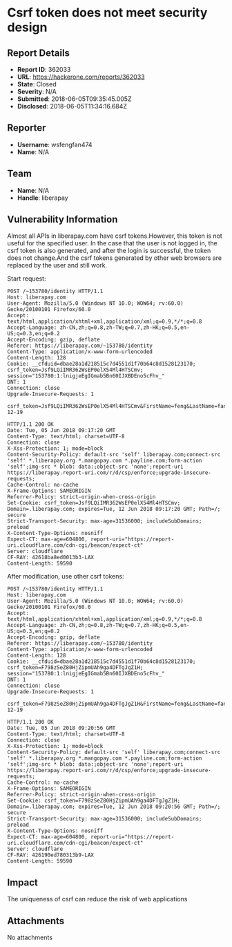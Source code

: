 # Csrf token does not meet security design

## Report Details
- **Report ID**: 362033
- **URL**: https://hackerone.com/reports/362033
- **State**: Closed
- **Severity**: N/A
- **Submitted**: 2018-06-05T09:35:45.005Z
- **Disclosed**: 2018-06-05T11:34:16.684Z

## Reporter
- **Username**: wsfengfan474
- **Name**: N/A

## Team
- **Name**: N/A
- **Handle**: liberapay

## Vulnerability Information
Almost all APIs in liberapay.com have csrf tokens.However, this token is not useful for the specified user. In the case that the user is not logged in, the csrf token is also generated, and after the login is successful, the token does not change.And the csrf tokens generated by other web browsers are replaced by the user and still work.

Start request:
```
POST /~153780/identity HTTP/1.1
Host: liberapay.com
User-Agent: Mozilla/5.0 (Windows NT 10.0; WOW64; rv:60.0) Gecko/20100101 Firefox/60.0
Accept: text/html,application/xhtml+xml,application/xml;q=0.9,*/*;q=0.8
Accept-Language: zh-CN,zh;q=0.8,zh-TW;q=0.7,zh-HK;q=0.5,en-US;q=0.3,en;q=0.2
Accept-Encoding: gzip, deflate
Referer: https://liberapay.com/~153780/identity
Content-Type: application/x-www-form-urlencoded
Content-Length: 128
Cookie: __cfduid=dbae28a1d218515c7d4551d1f70b64c8d1528123170; csrf_token=Jsf9LQiIMR362WsEP0elX54Ml4HTSCmv; session="153780:1:lnigjeEgIGmab5Bn60IJXBDEno5cFhv_"
DNT: 1
Connection: close
Upgrade-Insecure-Requests: 1

csrf_token=Jsf9LQiIMR362WsEP0elX54Ml4HTSCmv&FirstName=feng&LastName=fan&CountryOfResidence=CN&Nationality=CN&Birthday=1997-12-19
```

```
HTTP/1.1 200 OK
Date: Tue, 05 Jun 2018 09:17:20 GMT
Content-Type: text/html; charset=UTF-8
Connection: close
X-Xss-Protection: 1; mode=block
Content-Security-Policy: default-src 'self' liberapay.com;connect-src 'self' *.liberapay.org *.mangopay.com *.payline.com;form-action 'self';img-src * blob: data:;object-src 'none';report-uri https://liberapay.report-uri.com/r/d/csp/enforce;upgrade-insecure-requests;
Cache-Control: no-cache
X-Frame-Options: SAMEORIGIN
Referrer-Policy: strict-origin-when-cross-origin
Set-Cookie: csrf_token=Jsf9LQiIMR362WsEP0elX54Ml4HTSCmv; Domain=.liberapay.com; expires=Tue, 12 Jun 2018 09:17:20 GMT; Path=/; secure
Strict-Transport-Security: max-age=31536000; includeSubDomains; preload
X-Content-Type-Options: nosniff
Expect-CT: max-age=604800, report-uri="https://report-uri.cloudflare.com/cdn-cgi/beacon/expect-ct"
Server: cloudflare
CF-RAY: 42618ba8ed0013b3-LAX
Content-Length: 59590
```

After modification, use other csrf tokens:
```
POST /~153780/identity HTTP/1.1
Host: liberapay.com
User-Agent: Mozilla/5.0 (Windows NT 10.0; WOW64; rv:60.0) Gecko/20100101 Firefox/60.0
Accept: text/html,application/xhtml+xml,application/xml;q=0.9,*/*;q=0.8
Accept-Language: zh-CN,zh;q=0.8,zh-TW;q=0.7,zh-HK;q=0.5,en-US;q=0.3,en;q=0.2
Accept-Encoding: gzip, deflate
Referer: https://liberapay.com/~153780/identity
Content-Type: application/x-www-form-urlencoded
Content-Length: 128
Cookie: __cfduid=dbae28a1d218515c7d4551d1f70b64c8d1528123170; csrf_token=F798zSeZ80HjZipmUAh9ga4DFTgJgZ1H; session="153780:1:lnigjeEgIGmab5Bn60IJXBDEno5cFhv_"
DNT: 1
Connection: close
Upgrade-Insecure-Requests: 1

csrf_token=F798zSeZ80HjZipmUAh9ga4DFTgJgZ1H&FirstName=feng&LastName=fan&CountryOfResidence=CN&Nationality=CN&Birthday=1997-12-19
```

```
HTTP/1.1 200 OK
Date: Tue, 05 Jun 2018 09:20:56 GMT
Content-Type: text/html; charset=UTF-8
Connection: close
X-Xss-Protection: 1; mode=block
Content-Security-Policy: default-src 'self' liberapay.com;connect-src 'self' *.liberapay.org *.mangopay.com *.payline.com;form-action 'self';img-src * blob: data:;object-src 'none';report-uri https://liberapay.report-uri.com/r/d/csp/enforce;upgrade-insecure-requests;
Cache-Control: no-cache
X-Frame-Options: SAMEORIGIN
Referrer-Policy: strict-origin-when-cross-origin
Set-Cookie: csrf_token=F798zSeZ80HjZipmUAh9ga4DFTgJgZ1H; Domain=.liberapay.com; expires=Tue, 12 Jun 2018 09:20:56 GMT; Path=/; secure
Strict-Transport-Security: max-age=31536000; includeSubDomains; preload
X-Content-Type-Options: nosniff
Expect-CT: max-age=604800, report-uri="https://report-uri.cloudflare.com/cdn-cgi/beacon/expect-ct"
Server: cloudflare
CF-RAY: 426190ed780313b9-LAX
Content-Length: 59590
```

## Impact

The uniqueness of csrf can reduce the risk of web applications

## Attachments
No attachments
